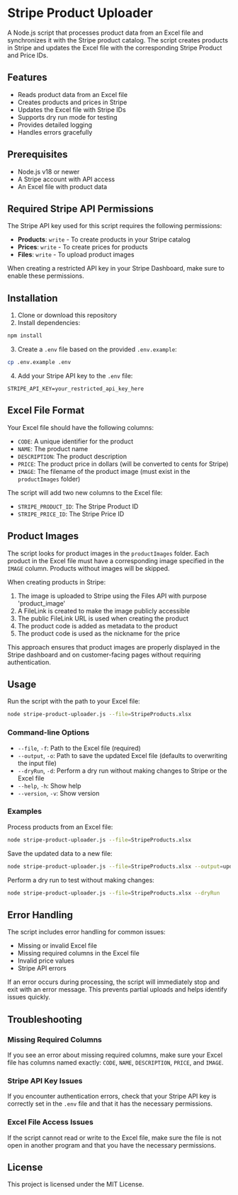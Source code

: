 # Stripe Product Uploader

A Node.js script that processes product data from an Excel file and synchronizes it with the Stripe product catalog. The script creates products in Stripe and updates the Excel file with the corresponding Stripe Product and Price IDs.

## Features

- Reads product data from an Excel file
- Creates products and prices in Stripe
- Updates the Excel file with Stripe IDs
- Supports dry run mode for testing
- Provides detailed logging
- Handles errors gracefully

## Prerequisites

- Node.js v18 or newer
- A Stripe account with API access
- An Excel file with product data

## Required Stripe API Permissions

The Stripe API key used for this script requires the following permissions:

- **Products**: `write` - To create products in your Stripe catalog
- **Prices**: `write` - To create prices for products
- **Files**: `write` - To upload product images

When creating a restricted API key in your Stripe Dashboard, make sure to enable these permissions.

## Installation

1. Clone or download this repository
2. Install dependencies:

```bash
npm install
```

3. Create a `.env` file based on the provided `.env.example`:

```bash
cp .env.example .env
```

4. Add your Stripe API key to the `.env` file:

```
STRIPE_API_KEY=your_restricted_api_key_here
```

## Excel File Format

Your Excel file should have the following columns:

- `CODE`: A unique identifier for the product
- `NAME`: The product name
- `DESCRIPTION`: The product description
- `PRICE`: The product price in dollars (will be converted to cents for Stripe)
- `IMAGE`: The filename of the product image (must exist in the `productImages` folder)

The script will add two new columns to the Excel file:

- `STRIPE_PRODUCT_ID`: The Stripe Product ID
- `STRIPE_PRICE_ID`: The Stripe Price ID

## Product Images

The script looks for product images in the `productImages` folder. Each product in the Excel file must have a corresponding image specified in the `IMAGE` column. Products without images will be skipped.

When creating products in Stripe:

1. The image is uploaded to Stripe using the Files API with purpose 'product_image'
2. A FileLink is created to make the image publicly accessible
3. The public FileLink URL is used when creating the product
4. The product code is added as metadata to the product
5. The product code is used as the nickname for the price

This approach ensures that product images are properly displayed in the Stripe dashboard and on customer-facing pages without requiring authentication.

## Usage

Run the script with the path to your Excel file:

```bash
node stripe-product-uploader.js --file=StripeProducts.xlsx
```

### Command-line Options

- `--file`, `-f`: Path to the Excel file (required)
- `--output`, `-o`: Path to save the updated Excel file (defaults to overwriting the input file)
- `--dryRun`, `-d`: Perform a dry run without making changes to Stripe or the Excel file
- `--help`, `-h`: Show help
- `--version`, `-v`: Show version

### Examples

Process products from an Excel file:

```bash
node stripe-product-uploader.js --file=StripeProducts.xlsx
```

Save the updated data to a new file:

```bash
node stripe-product-uploader.js --file=StripeProducts.xlsx --output=updated_products.xlsx
```

Perform a dry run to test without making changes:

```bash
node stripe-product-uploader.js --file=StripeProducts.xlsx --dryRun
```

## Error Handling

The script includes error handling for common issues:

- Missing or invalid Excel file
- Missing required columns in the Excel file
- Invalid price values
- Stripe API errors

If an error occurs during processing, the script will immediately stop and exit with an error message. This prevents partial uploads and helps identify issues quickly.

## Troubleshooting

### Missing Required Columns

If you see an error about missing required columns, make sure your Excel file has columns named exactly: `CODE`, `NAME`, `DESCRIPTION`, `PRICE`, and `IMAGE`.

### Stripe API Key Issues

If you encounter authentication errors, check that your Stripe API key is correctly set in the `.env` file and that it has the necessary permissions.

### Excel File Access Issues

If the script cannot read or write to the Excel file, make sure the file is not open in another program and that you have the necessary permissions.

## License

This project is licensed under the MIT License.
